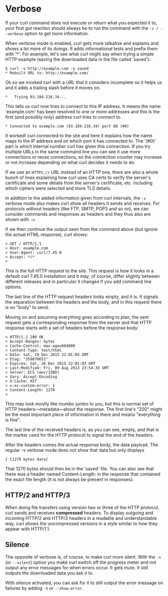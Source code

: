 # Verbose

If your curl command does not execute or return what you expected it to, your
first gut reaction should always be to run the command with the `-v /
--verbose` option to get more information.

When verbose mode is enabled, curl gets more talkative and explains and shows
a lot more of its doings. It adds informational tests and prefix them with
'\*'. For example, let's see what curl might say when trying a simple HTTP
example (saving the downloaded data in the file called 'saved'):

    $ curl -v http://example.com -o saved
    * Rebuilt URL to: http://example.com/

Ok so we invoked curl with a URL that it considers incomplete so it helps us
and it adds a trailing slash before it moves on.

    *   Trying 93.184.216.34...

This tells us curl now tries to connect to this IP address. It means the name
'example.com' has been resolved to one or more addresses and this is the first
(and possibly only) address curl tries to connect to.

    * Connected to example.com (93.184.216.34) port 80 (#0)

It worked! curl connected to the site and here it explains how the name maps
to the IP address and on which port it has connected to. The '(#0)' part is
which internal number curl has given this connection. If you try multiple URLs
in the same command line you can see it use more connections or reuse
connections, so the connection counter may increase or not increase
depending on what curl decides it needs to do.

If we use an `HTTPS://` URL instead of an HTTP one, there are also a whole
bunch of lines explaining how curl uses CA certs to verify the server's
certificate and some details from the server's certificate, etc. Including
which ciphers were selected and more TLS details.

In addition to the added information given from curl internals, the `-v`
verbose mode also makes curl show all headers it sends and receives. For
protocols without headers (like FTP, SMTP, POP3 and so on), we can consider
commands and responses as headers and they thus also are shown with `-v`.

If we then continue the output seen from the command above (but ignore the
actual HTML response), curl shows:

    > GET / HTTP/1.1
    > Host: example.com
    > User-Agent: curl/7.45.0
    > Accept: */*
    >

This is the full HTTP request to the site. This request is how it looks in a
default curl 7.45.0 installation and it may, of course, differ slightly
between different releases and in particular it changes if you add command
line options.

The last line of the HTTP request headers looks empty, and it is. It
signals the separation between the headers and the body, and in this request
there is no "body" to send.

Moving on and assuming everything goes according to plan, the sent request
gets a corresponding response from the server and that HTTP response starts
with a set of headers before the response body:

    < HTTP/1.1 200 OK
    < Accept-Ranges: bytes
    < Cache-Control: max-age=604800
    < Content-Type: text/html
    < Date: Sat, 19 Dec 2015 22:01:03 GMT
    < Etag: "359670651"
    < Expires: Sat, 26 Dec 2015 22:01:03 GMT
    < Last-Modified: Fri, 09 Aug 2013 23:54:35 GMT
    < Server: ECS (ewr/15BD)
    < Vary: Accept-Encoding
    < X-Cache: HIT
    < x-ec-custom-error: 1
    < Content-Length: 1270
    <

This may look mostly like mumbo jumbo to you, but this is normal set of HTTP
headers—metadata—about the response. The first line's "200" might be the
most important piece of information in there and means "everything is fine".

The last line of the received headers is, as you can see, empty, and that is the
marker used for the HTTP protocol to signal the end of the headers.

After the headers comes the actual response body, the data payload. The
regular -v verbose mode does not show that data but only displays

    { [1270 bytes data]

That 1270 bytes should then be in the 'saved' file. You can also see that
there was a header named Content-Length: in the response that contained the
exact file length (it is not always be present in responses).

## HTTP/2 and HTTP/3

When doing file transfers using version two or three of the HTTP protocol,
curl sends and receives **compressed** headers. To display outgoing and
incoming HTTP/2 and HTTP/3 headers in a readable and understandable way, curl
shows the uncompressed versions in a style similar to how they appear with
HTTP/1.1.

## Silence

The opposite of verbose is, of course, to make curl more silent. With the `-s`
(or `--silent`) option you make curl switch off the progress meter and not
output any error messages for when errors occur. It gets mute. It still
outputs the downloaded data you ask it to.

With silence activated, you can ask for it to still output the error message on
failures by adding `-S` or `--show-error`.
